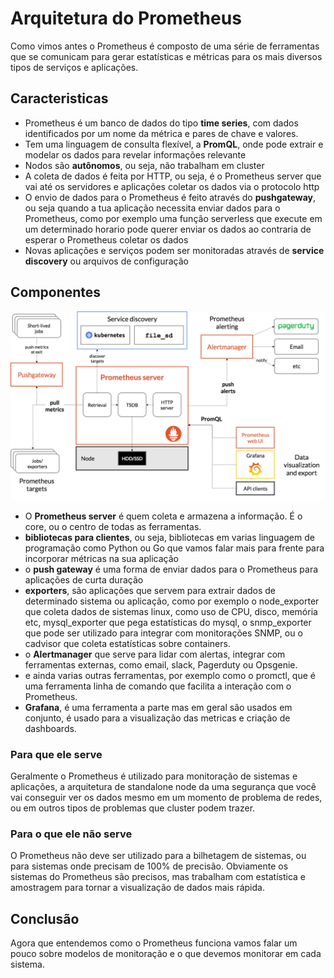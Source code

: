 # Arquitetura do Prometheus

Como vimos antes o Prometheus é composto de uma série de ferramentas que se comunicam para gerar estatísticas e métricas para os mais diversos tipos de serviços e aplicações.

## Caracteristicas

- Prometheus é um banco de dados do tipo **time series**, com dados identificados por um nome da métrica e pares de chave e valores.
- Tem uma linguagem de consulta flexível, a **PromQL**, onde pode extrair e modelar os dados para revelar informações relevante
- Nodos são **autônomos**, ou seja, não trabalham em cluster
- A coleta de dados é feita por HTTP, ou seja, é o Prometheus server que vai até os servidores e aplicações coletar os dados via o protocolo http
- O envio de dados para o Prometheus é feito através do **pushgateway**, ou seja quando a tua aplicação necessita enviar dados para o Prometheus, como por exemplo uma função serverless que execute em um determinado horario pode querer enviar os dados ao contraria de esperar o Prometheus coletar os dados
- Novas aplicações e serviços podem ser monitoradas através de **service discovery** ou arquivos de configuração

## Componentes

![prom_architecture](images/prom_architecture.png "Prometheus Architecture")

- O **Prometheus server** é quem coleta e armazena a informação. É o core, ou o centro de todas as ferramentas.
- **bibliotecas para clientes**, ou seja, bibliotecas em varias linguagem de programação como Python ou Go que vamos falar mais para frente para incorporar métricas na sua aplicação
- o **push gateway** é uma forma de enviar dados para o Prometheus para aplicações de curta duração
- **exporters**, são aplicações que servem para extrair dados de determinado sistema ou aplicação, como por exemplo o node_exporter que coleta dados de sistemas linux, como uso de CPU, disco, memória etc, mysql_exporter que pega estatísticas do mysql, o snmp_exporter que pode ser utilizado para integrar com monitorações SNMP, ou o cadvisor que coleta estatísticas sobre containers.
- o **Alertmanager** que serve para lidar com alertas, integrar com ferramentas externas, como email, slack, Pagerduty ou Opsgenie.
- e ainda varias outras ferramentas, por exemplo como o promctl, que é uma ferramenta linha de comando que facilita a interação com o Prometheus.
- **Grafana**, é uma ferramenta a parte mas em geral são usados em conjunto, é usado para a visualização das metricas e criação de dashboards.

### Para que ele serve

Geralmente o Prometheus é utilizado para monitoração de sistemas e aplicações, a arquitetura de standalone node da uma segurança que você vai conseguir ver os dados mesmo em um momento de problema de redes, ou em outros tipos de problemas que cluster podem trazer.

### Para o que ele não serve

O Prometheus não deve ser utilizado para a bilhetagem de sistemas, ou para sistemas onde precisam de 100% de precisão. Obviamente os sistemas do Prometheus são precisos, mas trabalham com estatística e amostragem para tornar a visualização de dados mais rápida.

## Conclusão

Agora que entendemos como o Prometheus funciona vamos falar um pouco sobre modelos de monitoração e o que devemos monitorar em cada sistema.
